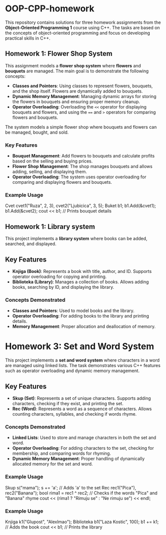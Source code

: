 # OOP-CPP-homework
 This repository contains solutions for three homework assignments from the **Object-Oriented Programming 1** course using C++. The tasks are based on the concepts of object-oriented programming and focus on developing practical skills in C++.

## Homework 1: Flower Shop System

This assignment models a **flower shop system** where **flowers** and **bouquets** are managed. The main goal is to demonstrate the following concepts:

- **Classes and Pointers**: Using classes to represent flowers, bouquets, and the shop itself. Flowers are dynamically added to bouquets.
- **Dynamic Memory Management**: Managing dynamic arrays for storing the flowers in bouquets and ensuring proper memory cleanup.
- **Operator Overloading**: Overloading the `<<` operator for displaying bouquets and flowers, and using the `==` and `>` operators for comparing flowers and bouquets.
  
The system models a simple flower shop where bouquets and flowers can be managed, bought, and sold.

### Key Features
- **Bouquet Management**: Add flowers to bouquets and calculate profits based on the selling and buying prices.
- **Flower Shop Management**: The shop manages bouquets and allows adding, selling, and displaying them.
- **Operator Overloading**: The system uses operator overloading for comparing and displaying flowers and bouquets.

### Example Usage
Cvet cvet1("Ruza", 2, 3), cvet2("Ljubicica", 3, 5);
Buket b1;
b1.Add(&cvet1);
b1.Add(&cvet2);
cout << b1;  // Prints bouquet details

## Homework 1: Library system

This project implements a **library system** where books can be added, searched, and displayed.

## Key Features

- **Knjiga (Book)**: Represents a book with title, author, and ID. Supports operator overloading for copying and printing.
- **Biblioteka (Library)**: Manages a collection of books. Allows adding books, searching by ID, and displaying the library.

### Concepts Demonstrated

- **Classes and Pointers**: Used to model books and the library.
- **Operator Overloading**: For adding books to the library and printing details.
- **Memory Management**: Proper allocation and deallocation of memory.

# Homework 3: Set and Word System

This project implements a **set and word system** where characters in a word are managed using linked lists. The task demonstrates various C++ features such as operator overloading and dynamic memory management.

## Key Features

- **Skup (Set)**: Represents a set of unique characters. Supports adding characters, checking if they exist, and printing the set.
- **Rec (Word)**: Represents a word as a sequence of characters. Allows counting characters, syllables, and checking if words rhyme.

### Concepts Demonstrated

- **Linked Lists**: Used to store and manage characters in both the set and word.
- **Operator Overloading**: For adding characters to the set, checking for membership, and comparing words for rhyming.
- **Dynamic Memory Management**: Proper handling of dynamically allocated memory for the set and word.

### Example Usage

Skup s("mama");
s += 'a';  // Adds 'a' to the set
Rec rec1("Pica"), rec2("Banana");
bool rima1 = rec1 ^ rec2;  // Checks if the words "Pica" and "Banana" rhyme
cout << (rima1 ? "Rimuju se" : "Ne rimuju se") << endl;

### Example Usage

Knjiga k1("Glupost", "Alexlmao");
Biblioteka b1("Laza Kostic", 100);
b1 += k1;  // Adds the book
cout << b1;  // Prints the library

